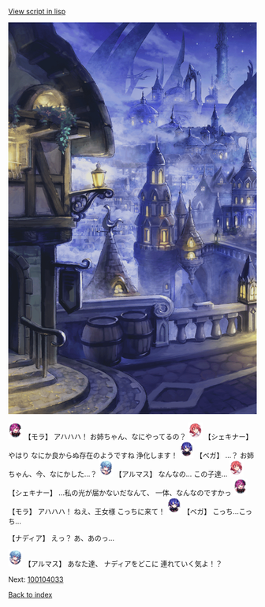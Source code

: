 [View script in lisp](../scripts/100104021.txt)

![101_city_night1.png](../images/backgrounds/101_city_night1.png)

<img src="../images/units/3104011.png" alt="3104011.png" height="34"/>
【モラ】
アハハハ！
お姉ちゃん、なにやってるの？

<img src="../images/units/3400711.png" alt="3400711.png" height="34"/>
【シェキナー】
やはり
なにか良からぬ存在のようですね
浄化します！

<img src="../images/units/3104111.png" alt="3104111.png" height="34"/>
【ベガ】
…？
お姉ちゃん、今、なにかした…？

<img src="../images/units/3103811.png" alt="3103811.png" height="34"/>
【アルマス】
なんなの…
この子達…

<img src="../images/units/3400711.png" alt="3400711.png" height="34"/>
【シェキナー】
…私の光が届かないだなんて、
一体、なんなのですかっ

<img src="../images/units/3104011.png" alt="3104011.png" height="34"/>
【モラ】
アハハハ！
ねえ、王女様
こっちに来て！

<img src="../images/units/3104111.png" alt="3104111.png" height="34"/>
【ベガ】
こっち…こっち…

【ナディア】
えっ？
あ、あのっ…

<img src="../images/units/3103811.png" alt="3103811.png" height="34"/>
【アルマス】
あなた達、
ナディアをどこに
連れていく気よ！？

Next: [100104033](100104033.md)

[Back to index](index.md)
